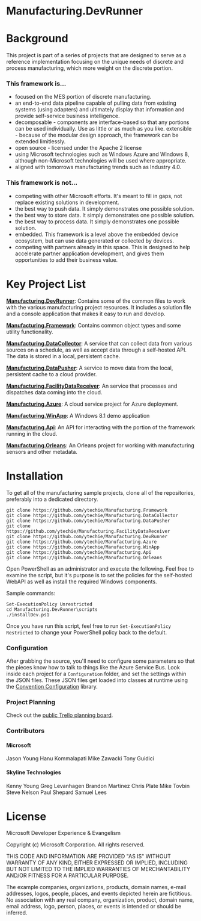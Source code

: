 Manufacturing.DevRunner
=======================

# Background

This project is part of a series of projects that are designed to serve as a reference implementation focusing on the unique needs of discrete and process manufacturing, which more weight on the discrete portion.

### This framework is...

* focused on the MES portion of discrete manufacturing.
* an end-to-end data pipeline capable of pulling data from existing systems (using adapters) and ultimately display that information and provide self-service business intelligence.
* decomposable - components are interface-based so that any portions can be used individually. Use as little or as much as you like.
extensible - because of the modular design approach, the framework can be extended limitlessly.
* open source - licensed under the Apache 2 license
* using Microsoft technologies such as Windows Azure and Windows 8, although non-Microsoft technologies will be used where appropriate.
* aligned with tomorrows manufacturing trends such as Industry 4.0.

### This framework is not...

* competing with other Microsoft efforts. It's meant to fill in gaps, not replace existing solutions in development.
* the best way to push data. It simply demonstrates one possible solution.
* the best way to store data. It simply demonstrates one possible solution.
* the best way to process data. It simply demonstrates one possible solution.
* embedded. This framework is a level above the embedded device ecosystem, but can use data generated or collected by devices.
* competing with partners already in this space. This is designed to help accelerate partner application development, and gives them opportunities to add their business value.

# Key Project List

[**Manufacturing.DevRunner**](https://github.com/ytechie/Manufacturing.DevRunner): Contains some of the common files to work with the various manufacturing project resources. It includes a solution file and a console application that makes it easy to run and develop.

[**Manufacturing.Framework**](https://github.com/ytechie/Manufacturing.Framework): Contains common object types and some utility functionality.

[**Manufacturing.DataCollector**](https://github.com/ytechie/Manufacturing.DataCollector): A service that can collect data from various sources on a schedule, as well as accept data through a self-hosted API. The data is stored in a local, persistent cache.

[**Manufacturing.DataPusher**](https://github.com/ytechie/Manufacturing.DataPusher): A service to move data from the local, persistent cache to a cloud provider.

[**Manufacturing.FacilityDataReceiver**](https://github.com/ytechie/Manufacturing.FacilityDataReceiver): An service that processes and dispatches data coming into the cloud.

[**Manufacturing.Azure**](https://github.com/ytechie/Manufacturing.Azure): A cloud service project for Azure deployment.

[**Manufacturing.WinApp**](https://github.com/ytechie/Manufacturing.WinApp): A Windows 8.1 demo application

[**Manufacturing.Api**](https://github.com/ytechie/Manufacturing.Api): An API for interacting with the portion of the framework running in the cloud.

[**Manufacturing.Orleans**](https://github.com/ytechie/Manufacturing.Orleans): An Orleans project for working with manufacturing sensors and other metadata.

# Installation

To get all of the manufacturing sample projects, clone all of the repositories, preferably into a dedicated directory.

	git clone https://github.com/ytechie/Manufacturing.Framework
	git clone https://github.com/ytechie/Manufacturing.DataCollector
	git clone https://github.com/ytechie/Manufacturing.DataPusher
	git clone https://github.com/ytechie/Manufacturing.FacilityDataReceiver
	git clone https://github.com/ytechie/Manufacturing.DevRunner
	git clone https://github.com/ytechie/Manufacturing.Azure
	git clone https://github.com/ytechie/Manufacturing.WinApp
	git clone https://github.com/ytechie/Manufacturing.Api
	git clone https://github.com/ytechie/Manufacturing.Orleans

Open PowerShell as an administrator and execute the following. Feel free to examine the script, but it's purpose is to set the policies for the self-hosted WebAPI as well as install the required Windows components.

Sample commands:

	Set-ExecutionPolicy Unrestricted
	cd Manufacturing.DevRunner\scripts
	./installDev.ps1

Once you have run this script, feel free to run `Set-ExecutionPolicy Restricted` to change your PowerShell policy back to the default.

### Configuration

After grabbing the source, you'll need to configure some parameters so that the pieces know how to talk to things like the Azure Service Bus. Look inside each project for a `Configuration` folder, and set the settings within the JSON files. These JSON files get loaded into classes at runtime using the [Convention Configuration](https://github.com/ytechie/ConventionConfig) library.

### Project Planning

Check out the [public Trello planning board](https://trello.com/b/CbdL95oD/manufacturing-framework).

### Contributors

#### Microsoft
Jason Young
Hanu Kommalapati
Mike Zawacki
Tony Guidici

#### Skyline Technologies
Kenny Young
Greg Levanhagen
Brandon Martinez
Chris Plate
Mike Tovbin
Steve Nelson
Paul Shepard
Samuel Lees

# License

Microsoft Developer Experience & Evangelism

Copyright (c) Microsoft Corporation. All rights reserved.

THIS CODE AND INFORMATION ARE PROVIDED "AS IS" WITHOUT WARRANTY OF ANY KIND, EITHER EXPRESSED OR IMPLIED, INCLUDING BUT NOT LIMITED TO THE IMPLIED WARRANTIES OF MERCHANTABILITY AND/OR FITNESS FOR A PARTICULAR PURPOSE.

The example companies, organizations, products, domain names, e-mail addresses, logos, people, places, and events depicted herein are fictitious. No association with any real company, organization, product, domain name, email address, logo, person, places, or events is intended or should be inferred.
